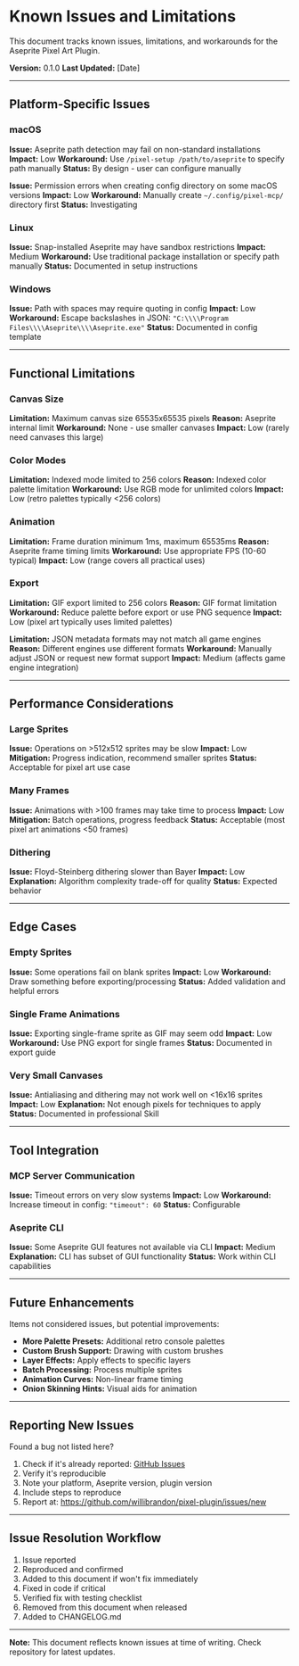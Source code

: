 # Known Issues and Limitations

This document tracks known issues, limitations, and workarounds for the Aseprite Pixel Art Plugin.

**Version:** 0.1.0
**Last Updated:** [Date]

---

## Platform-Specific Issues

### macOS

**Issue:** Aseprite path detection may fail on non-standard installations
**Impact:** Low
**Workaround:** Use `/pixel-setup /path/to/aseprite` to specify path manually
**Status:** By design - user can configure manually

**Issue:** Permission errors when creating config directory on some macOS versions
**Impact:** Low
**Workaround:** Manually create `~/.config/pixel-mcp/` directory first
**Status:** Investigating

### Linux

**Issue:** Snap-installed Aseprite may have sandbox restrictions
**Impact:** Medium
**Workaround:** Use traditional package installation or specify path manually
**Status:** Documented in setup instructions

### Windows

**Issue:** Path with spaces may require quoting in config
**Impact:** Low
**Workaround:** Escape backslashes in JSON: `"C:\\\\Program Files\\\\Aseprite\\\\Aseprite.exe"`
**Status:** Documented in config template

---

## Functional Limitations

### Canvas Size

**Limitation:** Maximum canvas size 65535x65535 pixels
**Reason:** Aseprite internal limit
**Workaround:** None - use smaller canvases
**Impact:** Low (rarely need canvases this large)

### Color Modes

**Limitation:** Indexed mode limited to 256 colors
**Reason:** Indexed color palette limitation
**Workaround:** Use RGB mode for unlimited colors
**Impact:** Low (retro palettes typically <256 colors)

### Animation

**Limitation:** Frame duration minimum 1ms, maximum 65535ms
**Reason:** Aseprite frame timing limits
**Workaround:** Use appropriate FPS (10-60 typical)
**Impact:** Low (range covers all practical uses)

### Export

**Limitation:** GIF export limited to 256 colors
**Reason:** GIF format limitation
**Workaround:** Reduce palette before export or use PNG sequence
**Impact:** Low (pixel art typically uses limited palettes)

**Limitation:** JSON metadata formats may not match all game engines
**Reason:** Different engines use different formats
**Workaround:** Manually adjust JSON or request new format support
**Impact:** Medium (affects game engine integration)

---

## Performance Considerations

### Large Sprites

**Issue:** Operations on >512x512 sprites may be slow
**Impact:** Low
**Mitigation:** Progress indication, recommend smaller sprites
**Status:** Acceptable for pixel art use case

### Many Frames

**Issue:** Animations with >100 frames may take time to process
**Impact:** Low
**Mitigation:** Batch operations, progress feedback
**Status:** Acceptable (most pixel art animations <50 frames)

### Dithering

**Issue:** Floyd-Steinberg dithering slower than Bayer
**Impact:** Low
**Explanation:** Algorithm complexity trade-off for quality
**Status:** Expected behavior

---

## Edge Cases

### Empty Sprites

**Issue:** Some operations fail on blank sprites
**Impact:** Low
**Workaround:** Draw something before exporting/processing
**Status:** Added validation and helpful errors

### Single Frame Animations

**Issue:** Exporting single-frame sprite as GIF may seem odd
**Impact:** Low
**Workaround:** Use PNG export for single frames
**Status:** Documented in export guide

### Very Small Canvases

**Issue:** Antialiasing and dithering may not work well on <16x16 sprites
**Impact:** Low
**Explanation:** Not enough pixels for techniques to apply
**Status:** Documented in professional Skill

---

## Tool Integration

### MCP Server Communication

**Issue:** Timeout errors on very slow systems
**Impact:** Low
**Workaround:** Increase timeout in config: `"timeout": 60`
**Status:** Configurable

### Aseprite CLI

**Issue:** Some Aseprite GUI features not available via CLI
**Impact:** Medium
**Explanation:** CLI has subset of GUI functionality
**Status:** Work within CLI capabilities

---

## Future Enhancements

Items not considered issues, but potential improvements:

- **More Palette Presets:** Additional retro console palettes
- **Custom Brush Support:** Drawing with custom brushes
- **Layer Effects:** Apply effects to specific layers
- **Batch Processing:** Process multiple sprites
- **Animation Curves:** Non-linear frame timing
- **Onion Skinning Hints:** Visual aids for animation

---

## Reporting New Issues

Found a bug not listed here?

1. Check if it's already reported: [GitHub Issues](https://github.com/willibrandon/pixel-plugin/issues)
2. Verify it's reproducible
3. Note your platform, Aseprite version, plugin version
4. Include steps to reproduce
5. Report at: https://github.com/willibrandon/pixel-plugin/issues/new

---

## Issue Resolution Workflow

1. Issue reported
2. Reproduced and confirmed
3. Added to this document if won't fix immediately
4. Fixed in code if critical
5. Verified fix with testing checklist
6. Removed from this document when released
7. Added to CHANGELOG.md

---

**Note:** This document reflects known issues at time of writing. Check repository for latest updates.
